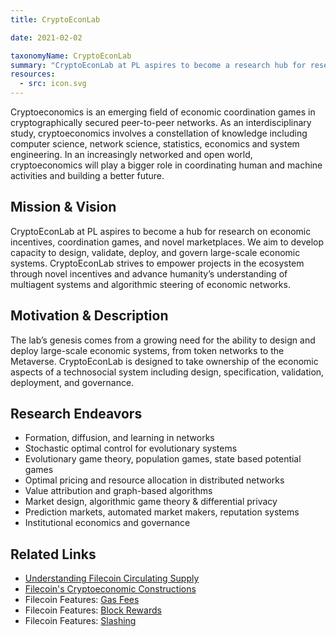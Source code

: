 ```yaml
---
title: CryptoEconLab

date: 2021-02-02

taxonomyName: CryptoEconLab
summary: "CryptoEconLab at PL aspires to become a research hub for research on economic incentives, coordination games, and novel marketplaces. We aim to develop capacity to design, validate, deploy, and govern large-scale economic systems. CryptoEconLab strives to empower projects in the ecosystem through novel incentives and advance humanity’s understanding of multiagent systems and algorithmic steering of economic networks."
resources:
  - src: icon.svg
---
```




Cryptoeconomics is an emerging field of economic coordination games in cryptographically secured peer-to-peer networks. As an interdisciplinary study, cryptoeconomics involves a constellation of knowledge  including computer science, network science, statistics, economics and system engineering. In an increasingly networked and open world, cryptoeconomics will play a bigger role in coordinating human and machine activities and building a better future.

## Mission & Vision

CryptoEconLab at PL aspires to become a hub for research on economic incentives, coordination games, and novel marketplaces. We aim to develop capacity to design, validate, deploy, and govern large-scale economic systems. CryptoEconLab strives to empower projects in the ecosystem through novel incentives and advance humanity’s understanding of multiagent systems and algorithmic steering of economic networks.

## Motivation & Description

The lab’s genesis comes from a growing need for the ability to design and deploy large-scale economic systems, from token networks to the Metaverse. CryptoEconLab is designed to take ownership of the economic aspects of a technosocial system including design, specification, validation, deployment, and governance.

## Research Endeavors

- Formation, diffusion, and learning in networks
- Stochastic optimal control for evolutionary systems
- Evolutionary game theory, population games, state based potential games
- Optimal pricing and resource allocation in distributed networks
- Value attribution and graph-based algorithms
- Market design, algorithmic game theory & differential privacy
- Prediction markets, automated market makers, reputation systems
- Institutional economics and governance

## Related Links

- [Understanding Filecoin Circulating Supply](https://filecoin.io/blog/filecoin-circulating-supply/)
- [Filecoin's Cryptoeconomic Constructions](https://filecoin.io/blog/filecoin-cryptoeconomic-constructions/)
- Filecoin Features: [Gas Fees](https://filecoin.io/blog/filecoin-features-gas-fees/)
- Filecoin Features: [Block Rewards](https://filecoin.io/blog/filecoin-features-block-rewards/)
- Filecoin Features: [Slashing](https://filecoin.io/blog/posts/filecoin-features-slashing/)
